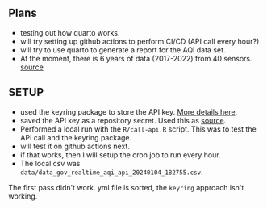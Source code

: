 ## Plans

- testing out how quarto works.
- will try setting up github actions to perform CI/CD (API call every hour?)
- will try to use quarto to generate a report for the AQI data set.
- At the moment, there is 6 years of data (2017-2022) from 40 sensors.
[source](https://app.cpcbccr.com/ccr/#/caaqm-dashboard-all/caaqm-landing/caaqm-data-repository)

## SETUP
- used the keyring package to store the API key. [More details here](https://keyring.r-lib.org/#github).
- saved the API key as a repository secret. Used this as [source](https://docs.github.com/en/actions/security-guides/using-secrets-in-github-actions#creating-secrets-for-a-repository).
- Performed a local run with the `R/call-api.R` script. This was to test the API call and the keyring package.
- will test it on github actions next.
- if that works, then I will setup the cron job to run every hour.
- The local csv was `data/data_gov_realtime_aqi_api_20240104_182755.csv`.


The first pass didn't work. yml file is sorted, the `keyring` approach isn't working.
